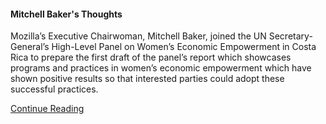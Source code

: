 #### Mitchell Baker's Thoughts

Mozilla’s Executive Chairwoman, Mitchell Baker, joined the UN Secretary-General’s High-Level Panel on Women’s Economic Empowerment in Costa Rica to prepare the first draft of the panel’s report which showcases programs and practices in women’s economic empowerment which have shown positive results so that interested parties could adopt these successful practices.

[Continue Reading](#NEED_URL)
